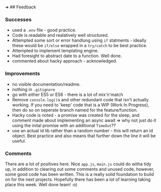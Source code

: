 ➜ ## Feedback

### Successes
* used a `.env` file - good practice.
* Code is readable and realatively well structured. 
* Attempted some sort or error handlung using `if` statments - ideally these would be `if/else` wrapped in a `try/catch` to be best practice. 
* Attempted to implement templating engine.
* Had foresight to abstract date to a function. Well done.
* commented about hacky approach - acknowledged. 

### Improvements
* no visible documentation/readme.
* nothing in `.gitignore`
* go with either ES5 or ES6 - there is a lot of mix'n'match
* Remove `console.log()`s and other redundant code that isn't actually working. If you need to 'keep' code that is a WIP (Work In Progress), then do so on seperate branch named for the feature/function.
* Hacky code is noted - a promise was created for the sleep, and comment made about implementing an async await => why not just do it using the inital promise with an additional `TimeOut`??
* use an actual id lib rather than a random number - this will return an id object. Best practice and also means that further down the line it will be useful. 

### Comments

There are a lot of positives here. Nice `app.js`, `main.js` could do witha  tidy up, in addition to clearing out some comments and unused code, however, some good code has been written. This is a really solid foundation to build on for the next projects. Hopefully there has been a lot of learning taking place this week. Well done team! :o) 